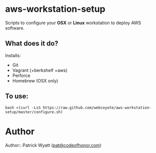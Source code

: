 # aws-workstation-setup

Scripts to configure your **OSX** or **Linux** workstation to deploy AWS software.


## What does it do?

Installs:

* Git
* Vagrant (+berkshelf +aws)
* Perforce
* Homebrew (OSX only)


## To use:

    bash <(curl -LsS https://raw.github.com/webcoyote/aws-workstation-setup/master/configure.sh)


# Author

Author:: Patrick Wyatt (pat@codeofhonor.com)
